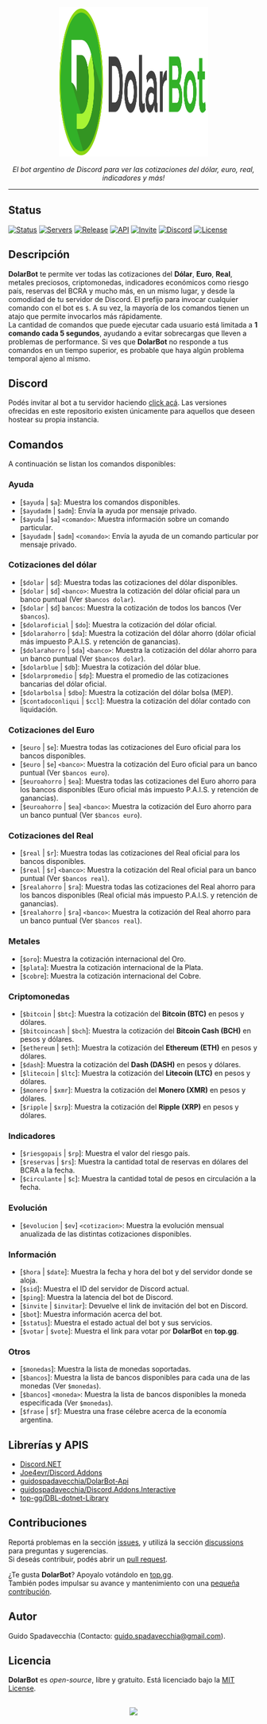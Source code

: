 <p align="center">
  <img src="https://github.com/guidospadavecchia/DolarBot/blob/master/design/images/dolar-logo-title.png" width="300px" height="300px">
</p>
  
<p align="center">
<i>El bot argentino de Discord para ver las cotizaciones del dólar, euro, real, indicadores y más!</i>  
</p>  

***    
## Status
[![Status](https://top.gg/api/widget/status/752669185053818941.svg)](https://top.gg/bot/752669185053818941)
[![Servers](https://top.gg/api/widget/servers/752669185053818941.svg)](https://top.gg/bot/752669185053818941)
[![Release](https://img.shields.io/github/v/release/guidospadavecchia/DolarBot?&label=version&style=flat-square)](https://github.com/guidospadavecchia/DolarBot/releases/latest)
[![API](https://img.shields.io/github/package-json/v/guidospadavecchia/DolarBot-Api?color=teal&label=api&style=flat-square)](https://dolarbot-api.herokuapp.com/)
[![Invite](https://img.shields.io/badge/Discord-invitar-7289DA)](https://discord.com/api/oauth2/authorize?client_id=752669185053818941&permissions=321600&scope=bot)
[![Discord](https://img.shields.io/discord/752312522769694780?color=7289DA&label=Support%20Server&style=flat-square)](https://discord.gg/tCkbjuM)
[![License](https://img.shields.io/github/license/guidospadavecchia/DolarBot?color=orange&style=flat-square)](https://github.com/guidospadavecchia/DolarBot/blob/master/LICENSE)  

## Descripción  
**DolarBot** te permite ver todas las cotizaciones del **Dólar**, **Euro**, **Real**, metales preciosos, criptomonedas, indicadores económicos como riesgo país, reservas del BCRA y mucho más, en un mismo lugar, y desde la comodidad de tu servidor de Discord. El prefijo para invocar cualquier comando con el bot es `$`. A su vez, la mayoría de los comandos tienen un atajo que permite invocarlos más rápidamente.  
La cantidad de comandos que puede ejecutar cada usuario está limitada a **1 comando cada 5 segundos**, ayudando a evitar sobrecargas que lleven a problemas de performance. Si ves que **DolarBot** no responde a tus comandos en un tiempo superior, es probable que haya algún problema temporal ajeno al mismo.

## Discord
Podés invitar al bot a tu servidor haciendo [click acá](https://discord.com/api/oauth2/authorize?client_id=752669185053818941&permissions=321600&scope=bot). Las versiones ofrecidas en este repositorio existen únicamente para aquellos que deseen hostear su propia instancia.

## Comandos
A continuación se listan los comandos disponibles:

### Ayuda
- \[`$ayuda` | `$a`]: Muestra los comandos disponibles.  
- \[`$ayudadm` | `$adm`]: Envía la ayuda por mensaje privado.  
- \[`$ayuda` | `$a`] `<comando>`: Muestra información sobre un comando particular.  
- \[`$ayudadm` | `$adm`] `<comando>`: Envía la ayuda de un comando particular por mensaje privado.  

### Cotizaciones del dólar
- \[`$dolar` | `$d`]: Muestra todas las cotizaciones del dólar disponibles.  
- \[`$dolar` | `$d`] `<banco>`: Muestra la cotización del dólar oficial para un banco puntual (Ver `$bancos dolar`).  
- \[`$dolar` | `$d`] `bancos`: Muestra la cotización de todos los bancos (Ver `$bancos`).  
- \[`$dolaroficial` | `$do`]: Muestra la cotización del dólar oficial.  
- \[`$dolarahorro` | `$da`]: Muestra la cotización del dólar ahorro (dólar oficial más impuesto P.A.I.S. y retención de ganancias).  
- \[`$dolarahorro` | `$da`] `<banco>`: Muestra la cotización del dólar ahorro para un banco puntual (Ver `$bancos dolar`).  
- \[`$dolarblue` | `$db`]: Muestra la cotización del dólar blue.  
- \[`$dolarpromedio` | `$dp`]: Muestra el promedio de las cotizaciones bancarias del dólar oficial.  
- \[`$dolarbolsa` | `$dbo`]: Muestra la cotización del dólar bolsa (MEP).  
- \[`$contadoconliqui` | `$ccl`]: Muestra la cotización del dólar contado con liquidación.  

### Cotizaciones del Euro
- \[`$euro` | `$e`]: Muestra todas las cotizaciones del Euro oficial para los bancos disponibles.  
- \[`$euro` | `$e`] `<banco>`: Muestra la cotización del Euro oficial para un banco puntual (Ver `$bancos euro`).  
- \[`$euroahorro` | `$ea`]: Muestra todas las cotizaciones del Euro ahorro para los bancos disponibles (Euro oficial más impuesto P.A.I.S. y retención de ganancias).  
- \[`$euroahorro` | `$ea`] `<banco>`: Muestra la cotización del Euro ahorro para un banco puntual (Ver `$bancos euro`).  

### Cotizaciones del Real
- \[`$real` | `$r`]: Muestra todas las cotizaciones del Real oficial para los bancos disponibles.  
- \[`$real` | `$r`] `<banco>`: Muestra la cotización del Real oficial para un banco puntual (Ver `$bancos real`).  
- \[`$realahorro` | `$ra`]: Muestra todas las cotizaciones del Real ahorro para los bancos disponibles (Real oficial más impuesto P.A.I.S. y retención de ganancias).  
- \[`$realahorro` | `$ra`] `<banco>`: Muestra la cotización del Real ahorro para un banco puntual (Ver `$bancos real`).  

### Metales
- \[`$oro`]: Muestra la cotización internacional del Oro.  
- \[`$plata`]: Muestra la cotización internacional de la Plata.  
- \[`$cobre`]: Muestra la cotización internacional del Cobre.  

### Criptomonedas
- \[`$bitcoin` | `$btc`]: Muestra la cotización del **Bitcoin (BTC)** en pesos y dólares.  
- \[`$bitcoincash` | `$bch`]: Muestra la cotización del **Bitcoin Cash (BCH)** en pesos y dólares.  
- \[`$ethereum` | `$eth`]: Muestra la cotización del **Ethereum (ETH)** en pesos y dólares.  
- \[`$dash`]: Muestra la cotización del **Dash (DASH)** en pesos y dólares.  
- \[`$litecoin` | `$ltc`]: Muestra la cotización del **Litecoin (LTC)** en pesos y dólares.  
- \[`$monero` | `$xmr`]: Muestra la cotización del **Monero (XMR)** en pesos y dólares.  
- \[`$ripple` | `$xrp`]: Muestra la cotización del **Ripple (XRP)** en pesos y dólares.  

### Indicadores
- \[`$riesgopais` | `$rp`]: Muestra el valor del riesgo país.  
- \[`$reservas` | `$rs`]: Muestra la cantidad total de reservas en dólares del BCRA a la fecha.  
- \[`$circulante` | `$c`]: Muestra la cantidad total de pesos en circulación a la fecha.  

### Evolución
- \[`$evolucion` | `$ev`] `<cotizacion>`: Muestra la evolución mensual anualizada de las distintas cotizaciones disponibles.  

### Información
- \[`$hora` | `$date`]: Muestra la fecha y hora del bot y del servidor donde se aloja.  
- \[`$sid`]: Muestra el ID del servidor de Discord actual.  
- \[`$ping`]: Muestra la latencia del bot de Discord.  
- \[`$invite` | `$invitar`]: Devuelve el link de invitación del bot en Discord.  
- \[`$bot`]: Muestra información acerca del bot.  
- \[`$status`]: Muestra el estado actual del bot y sus servicios.  
- \[`$votar` | `$vote`]: Muestra el link para votar por **DolarBot** en **top.gg**.  

### Otros
- \[`$monedas`]: Muestra la lista de monedas soportadas.  
- \[`$bancos`]: Muestra la lista de bancos disponibles para cada una de las monedas (Ver `$monedas`).  
- \[`$bancos`] `<moneda>`: Muestra la lista de bancos disponibles la moneda especificada (Ver `$monedas`).  
- \[`$frase` | `$f`]: Muestra una frase célebre acerca de la economía argentina.  

## Librerías y APIS
- [Discord.NET](https://github.com/discord-net/Discord.Net)
- [Joe4evr/Discord.Addons](https://github.com/Joe4evr/Discord.Addons)
- [guidospadavecchia/DolarBot-Api](https://github.com/guidospadavecchia/DolarBot-Api)
- [guidospadavecchia/Discord.Addons.Interactive](https://github.com/guidospadavecchia/Discord.Addons.Interactive)
- [top-gg/DBL-dotnet-Library](https://github.com/top-gg/dotnet-sdk)

## Contribuciones
Reportá problemas en la sección [issues](https://github.com/guidospadavecchia/DolarBot/issues), y utilizá la sección [discussions](https://github.com/guidospadavecchia/DolarBot/discussions) para preguntas y sugerencias.  
Si deseás contribuir, podés abrir un [pull request](https://github.com/guidospadavecchia/DolarBot/pulls).  

¿Te gusta **DolarBot**? Apoyalo votándolo en [top.gg](https://top.gg/bot/752669185053818941/vote).  
También podes impulsar su avance y mantenimiento con una [pequeña contribución](https://www.mercadopago.com.ar/checkout/v1/redirect?preference-id=644604751-7a01236a-d22c-49f9-9194-f77c58485af1).

## Autor
Guido Spadavecchia (Contacto: guido.spadavecchia@gmail.com).  

## Licencia
**DolarBot** es *open-source*, libre y gratuito. Está licenciado bajo la [MIT License](https://github.com/guidospadavecchia/DolarBot/blob/master/LICENSE).

## 
<p align="center">
  <img src="http://ForTheBadge.com/images/badges/built-with-love.svg">
</p>
